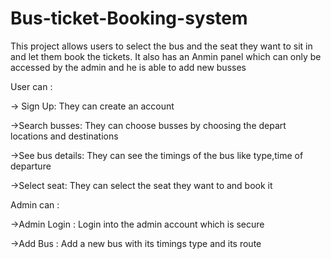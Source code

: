 # Bus-ticket-Booking-system
This project allows users to select the bus and the seat they want to sit in and let them book the tickets.
It also has an Anmin panel which can only be accessed by the admin and he is able to add new busses

User can : 

-> Sign Up: They can create an account

->Search busses: They can choose busses by choosing the depart locations and destinations

->See bus details: They can see the timings of the bus like type,time of departure

->Select seat: They can select the seat they want to and book it

Admin can : 

->Admin Login : Login into the admin account which is secure

->Add Bus : Add a new bus with its timings type and its route
